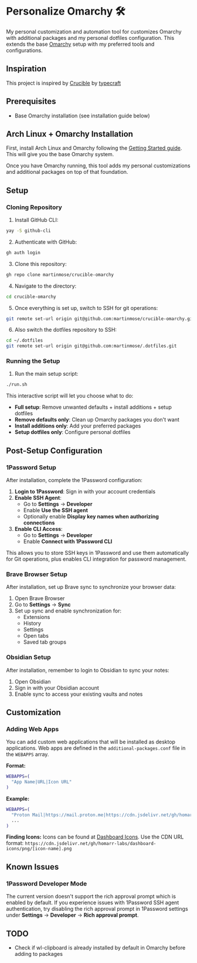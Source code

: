 # Personalize Omarchy 🛠️

My personal customization and automation tool for customizes Omarchy with additional packages and my personal dotfiles configuration. This extends the base [Omarchy](https://manuals.omamix.org/2/the-omarchy-manual) setup with my preferred tools and configurations.

## Inspiration

This project is inspired by [Crucible](https://github.com/typecraft-dev/crucible) by [typecraft](https://x.com/typecraft_dev)

## Prerequisites

- Base Omarchy installation (see installation guide below)

## Arch Linux + Omarchy Installation

First, install Arch Linux and Omarchy following the [Getting Started guide](https://manuals.omamix.org/2/the-omarchy-manual/50/getting-started). This will give you the base Omarchy system.

Once you have Omarchy running, this tool adds my personal customizations and additional packages on top of that foundation.

## Setup

### Cloning Repository

1. Install GitHub CLI:
```bash
yay -S github-cli
```

2. Authenticate with GitHub:
```bash
gh auth login
```

3. Clone this repository:
```bash
gh repo clone martinmose/crucible-omarchy
```

4. Navigate to the directory:
```bash
cd crucible-omarchy
```

5. Once everything is set up, switch to SSH for git operations:
```bash
git remote set-url origin git@github.com:martinmose/crucible-omarchy.git
```

6. Also switch the dotfiles repository to SSH:
```bash
cd ~/.dotfiles
git remote set-url origin git@github.com:martinmose/.dotfiles.git
```

### Running the Setup

1. Run the main setup script:

```bash
./run.sh
```

This interactive script will let you choose what to do:
- **Full setup**: Remove unwanted defaults + install additions + setup dotfiles
- **Remove defaults only**: Clean up Omarchy packages you don't want
- **Install additions only**: Add your preferred packages
- **Setup dotfiles only**: Configure personal dotfiles

## Post-Setup Configuration

### 1Password Setup

After installation, complete the 1Password configuration:

1. **Login to 1Password**: Sign in with your account credentials
2. **Enable SSH Agent**: 
   - Go to **Settings** → **Developer**
   - Enable **Use the SSH agent**
   - Optionally enable **Display key names when authorizing connections**
3. **Enable CLI Access**: 
   - Go to **Settings** → **Developer**
   - Enable **Connect with 1Password CLI**

This allows you to store SSH keys in 1Password and use them automatically for Git operations, plus enables CLI integration for password management.

### Brave Browser Setup

After installation, set up Brave sync to synchronize your browser data:

1. Open Brave Browser
2. Go to **Settings** → **Sync**
3. Set up sync and enable synchronization for:
   - Extensions
   - History
   - Settings
   - Open tabs
   - Saved tab groups

### Obsidian Setup

After installation, remember to login to Obsidian to sync your notes:

1. Open Obsidian
2. Sign in with your Obsidian account
3. Enable sync to access your existing vaults and notes

## Customization

### Adding Web Apps

You can add custom web applications that will be installed as desktop applications. Web apps are defined in the `additional-packages.conf` file in the `WEBAPPS` array.

**Format:**
```bash
WEBAPPS=(
  "App Name|URL|Icon URL"
)
```

**Example:**
```bash
WEBAPPS=(
  "Proton Mail|https://mail.proton.me|https://cdn.jsdelivr.net/gh/homarr-labs/dashboard-icons/png/proton-mail.png"
  ...
)
```

**Finding Icons:**
Icons can be found at [Dashboard Icons](https://dashboardicons.com/). Use the CDN URL format: `https://cdn.jsdelivr.net/gh/homarr-labs/dashboard-icons/png/[icon-name].png`

## Known Issues

### 1Password Developer Mode
The current version doesn't support the rich approval prompt which is enabled by default. If you experience issues with 1Password SSH agent authentication, try disabling the rich approval prompt in 1Password settings under **Settings** → **Developer** → **Rich approval prompt**.

## TODO

- Check if wl-clipboard is already installed by default in Omarchy before adding to packages

